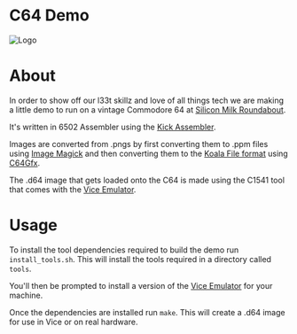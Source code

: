 # C64 Demo

![Logo](http://public.base79.com/bitbucket/base79-c64.png)

# About

In order to show off our l33t skillz and love of all things tech we are making a little demo to run on a vintage Commodore 64 at [Silicon Milk Roundabout](http://siliconmilkroundabout.com/).

It's written in 6502 Assembler using the [Kick Assembler](http://www.theweb.dk/KickAssembler/Main.php).

Images are converted from .pngs by first converting them to .ppm files using [Image Magick](http://www.imagemagick.org/script/index.php) and then converting them to the [Koala File format](http://en.wikipedia.org/wiki/KoalaPad#File_format) using [C64Gfx](http://koti.kapsi.fi/a1bert/Dev/C64Gfx/).

The .d64 image that gets loaded onto the C64 is made using the C1541 tool that comes with the [Vice Emulator](http://vice-emu.sourceforge.net/).

# Usage

To install the tool dependencies required to build the demo run `install_tools.sh`.  This will install the tools required in a directory called `tools`.

You'll then be prompted to install a version of the [Vice Emulator](http://vice-emu.sourceforge.net/) for your machine.

Once the dependencies are installed run `make`.  This will create a .d64 image for use in Vice or on real hardware.
